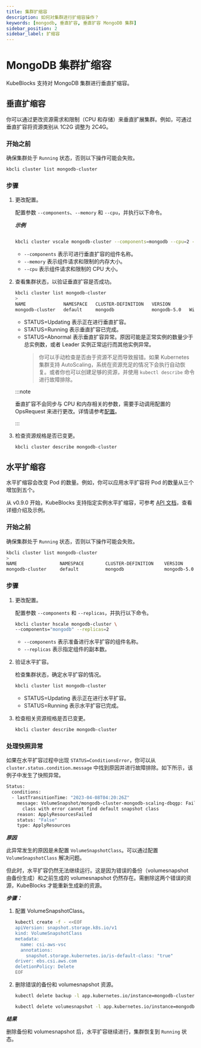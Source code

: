 ```yaml
---
title: 集群扩缩容
description: 如何对集群进行扩缩容操作？
keywords: [mongodb, 垂直扩容, 垂直扩容 MongoDB 集群]
sidebar_position: 2
sidebar_label: 扩缩容
---
```


# MongoDB 集群扩缩容

KubeBlocks 支持对 MongoDB 集群进行垂直扩缩容。

## 垂直扩缩容

你可以通过更改资源需求和限制（CPU 和存储）来垂直扩展集群。例如，可通过垂直扩容将资源类别从 1C2G 调整为 2C4G。

### 开始之前

确保集群处于 `Running` 状态，否则以下操作可能会失败。

```bash
kbcli cluster list mongodb-cluster
```

### 步骤

1. 更改配置。

   配置参数 `--components`、`--memory` 和 `--cpu`，并执行以下命令。

      ***示例***

      ```bash

      kbcli cluster vscale mongodb-cluster --components=mongodb --cpu=2 --memory=2Gi
      
      ```

   - `--components` 表示可进行垂直扩容的组件名称。
   - `--memory` 表示组件请求和限制的内存大小。
   - `--cpu` 表示组件请求和限制的 CPU 大小。

2. 查看集群状态，以验证垂直扩容是否成功。

    ```bash
    kbcli cluster list mongodb-cluster
    >
    NAME              NAMESPACE   CLUSTER-DEFINITION   VERSION          TERMINATION-POLICY   STATUS    CREATED-TIME                 
    mongodb-cluster   default     mongodb              mongodb-5.0   WipeOut              Running   Apr 26,2023 11:50 UTC+0800  
    ```

   - STATUS=Updating 表示正在进行垂直扩容。
   - STATUS=Running 表示垂直扩容已完成。
   - STATUS=Abnormal 表示垂直扩容异常。原因可能是正常实例的数量少于总实例数，或者 Leader 实例正常运行而其他实例异常。
     > 你可以手动检查是否由于资源不足而导致报错。如果 Kubernetes 集群支持 AutoScaling，系统在资源充足的情况下会执行自动恢复。或者你也可以创建足够的资源，并使用 `kubectl describe` 命令进行故障排除。

    :::note

    垂直扩容不会同步与 CPU 和内存相关的参数，需要手动调用配置的 OpsRequest 来进行更改。详情请参考[配置](./../../kubeblocks-for-mongodb/configuration/configure-cluster-parameters.md)。

    :::

3. 检查资源规格是否已变更。

    ```bash
    kbcli cluster describe mongodb-cluster
    ```

## 水平扩缩容

水平扩缩容会改变 Pod 的数量。例如，你可以应用水平扩容将 Pod 的数量从三个增加到五个。

从 v0.9.0 开始，KubeBlocks 支持指定实例水平扩缩容，可参考 [API 文档](./../../../api-docs/maintenance/scale/horizontal-scale.md)，查看详细介绍及示例。

### 开始之前

确保集群处于 `Running` 状态，否则以下操作可能会失败。

```bash
kbcli cluster list mongodb-cluster
>
NAME                NAMESPACE        CLUSTER-DEFINITION    VERSION          TERMINATION-POLICY        STATUS         CREATED-TIME
mongodb-cluster     default          mongodb               mongodb-5.0      Delete                    Running        April 26,2023 12:00 UTC+0800
```

### 步骤

1. 更改配置。

   配置参数 `--components` 和 `--replicas`，并执行以下命令。

   ```bash
   kbcli cluster hscale mongodb-cluster \
   --components="mongodb" --replicas=2
   ```

   - `--components` 表示准备进行水平扩容的组件名称。
   - `--replicas` 表示指定组件的副本数。

2. 验证水平扩容。

   检查集群状态，确定水平扩容的情况。

   ```bash
   kbcli cluster list mongodb-cluster
   ```

   - STATUS=Updating 表示正在进行水平扩容。
   - STATUS=Running 表示水平扩容已完成。

3. 检查相关资源规格是否已变更。

    ```bash
    kbcli cluster describe mongodb-cluster
    ```

### 处理快照异常

如果在水平扩容过程中出现 `STATUS=ConditionsError`，你可以从 `cluster.status.condition.message` 中找到原因并进行故障排除。如下所示，该例子中发生了快照异常。

```bash
Status:
  conditions: 
  - lastTransitionTime: "2023-04-08T04:20:26Z"
    message: VolumeSnapshot/mongodb-cluster-mongodb-scaling-dbqgp: Failed to set default snapshot
      class with error cannot find default snapshot class
    reason: ApplyResourcesFailed
    status: "False"
    type: ApplyResources
```

***原因***

此异常发生的原因是未配置 `VolumeSnapshotClass`。可以通过配置 `VolumeSnapshotClass` 解决问题。

但此时，水平扩容仍然无法继续运行。这是因为错误的备份（volumesnapshot 由备份生成）和之前生成的 volumesnapshot 仍然存在。需删除这两个错误的资源，KubeBlocks 才能重新生成新的资源。

***步骤：***

1. 配置 VolumeSnapshotClass。

    ```bash
    kubectl create -f - <<EOF
    apiVersion: snapshot.storage.k8s.io/v1
    kind: VolumeSnapshotClass
    metadata:
      name: csi-aws-vsc
      annotations:
        snapshot.storage.kubernetes.io/is-default-class: "true"
    driver: ebs.csi.aws.com
    deletionPolicy: Delete
    EOF
    ```

2. 删除错误的备份和 volumesnapshot 资源。

    ```bash
    kubectl delete backup -l app.kubernetes.io/instance=mongodb-cluster
   
    kubectl delete volumesnapshot -l app.kubernetes.io/instance=mongodb-cluster
    ```

***结果***

删除备份和 volumesnapshot 后，水平扩容继续进行，集群恢复到 `Running` 状态。
